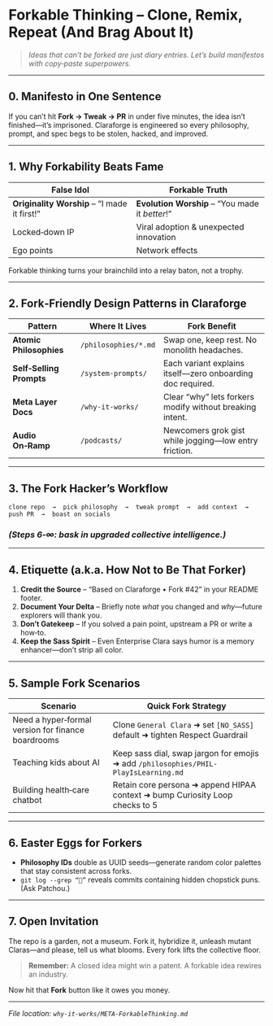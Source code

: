 # Forkable Thinking – Clone, Remix, Repeat (And Brag About It)

> *Ideas that can’t be forked are just diary entries. Let’s build manifestos with copy‑paste superpowers.*

---

## 0. Manifesto in One Sentence

If you can’t hit **Fork → Tweak → PR** in under five minutes, the idea isn’t finished—it’s imprisoned. Claraforge is engineered so every philosophy, prompt, and spec begs to be stolen, hacked, and improved.

---

## 1. Why Forkability Beats Fame

| False Idol                                   | Forkable Truth                                  |
| -------------------------------------------- | ----------------------------------------------- |
| **Originality Worship** – “I made it first!” | **Evolution Worship** – “You made it *better*!” |
| Locked‑down IP                               | Viral adoption & unexpected innovation          |
| Ego points                                   | Network effects                                 |

Forkable thinking turns your brainchild into a relay baton, not a trophy.

---

## 2. Fork‑Friendly Design Patterns in Claraforge

| Pattern                  | Where It Lives       | Fork Benefit                                               |
| ------------------------ | -------------------- | ---------------------------------------------------------- |
| **Atomic Philosophies**  | `/philosophies/*.md` | Swap one, keep rest. No monolith headaches.                |
| **Self‑Selling Prompts** | `/system-prompts/`   | Each variant explains itself—zero onboarding doc required. |
| **Meta Layer Docs**      | `/why-it-works/`     | Clear “why” lets forkers modify without breaking intent.   |
| **Audio On‑Ramp**        | `/podcasts/`         | Newcomers grok gist while jogging—low entry friction.      |

---

## 3. The Fork Hacker’s Workflow

```plaintext
clone repo  →  pick philosophy  →  tweak prompt  →  add context  →  push PR  →  boast on socials
```

### *(Steps 6‑∞: bask in upgraded collective intelligence.)*

---

## 4. Etiquette (a.k.a. How Not to Be That Forker)

1. **Credit the Source** – “Based on Claraforge • Fork #42” in your README footer.
2. **Document Your Delta** – Briefly note *what* you changed and *why*—future explorers will thank you.
3. **Don’t Gatekeep** – If you solved a pain point, upstream a PR or write a how‑to.
4. **Keep the Sass Spirit** – Even Enterprise Clara says humor is a memory enhancer—don’t strip all color.

---

## 5. Sample Fork Scenarios

| Scenario                                           | Quick Fork Strategy                                                                 |
| -------------------------------------------------- | ----------------------------------------------------------------------------------- |
| Need a hyper‑formal version for finance boardrooms | Clone `General Clara` ➜ set `[NO_SASS]` default ➜ tighten Respect Guardrail       |
| Teaching kids about AI                             | Keep sass dial, swap jargon for emojis ➜ add `/philosophies/PHIL-PlayIsLearning.md` |
| Building health‑care chatbot                       | Retain core persona ➜ append HIPAA context ➜ bump Curiosity Loop checks to 5      |

---

## 6. Easter Eggs for Forkers

* **Philosophy IDs** double as UUID seeds—generate random color palettes that stay consistent across forks.
* `git log --grep “🥢”` reveals commits containing hidden chopstick puns. (Ask Patchou.)

---

## 7. Open Invitation

The repo is a garden, not a museum. Fork it, hybridize it, unleash mutant Claras—and please, tell us what blooms. Every fork lifts the collective floor.

> **Remember:** A closed idea might win a patent.
> A forkable idea rewires an industry.

Now hit that **Fork** button like it owes you money.

---

*File location: `why-it-works/META-ForkableThinking.md`*
